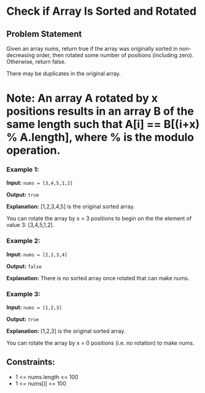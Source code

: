 # Check if Array Is Sorted and Rotated

## Problem Statement
Given an array nums, return true if the array was originally sorted in non-decreasing order, then rotated some number of positions (including zero). Otherwise, return false.

There may be duplicates in the original array.

# Note: An array A rotated by x positions results in an array B of the same length such that A[i] == B[(i+x) % A.length], where % is the modulo operation.

 

### Example 1:

**Input:** `nums = [3,4,5,1,2] `

**Output:** ` true `

**Explanation:** [1,2,3,4,5] is the original sorted array.

You can rotate the array by x = 3 positions to begin on the the element of value 3: [3,4,5,1,2].

### Example 2:

**Input:** `nums = [2,1,3,4] `

**Output:** ` false `

**Explanation:** There is no sorted array once rotated that can make nums.

### Example 3:

**Input:** ` nums = [1,2,3] ` 

**Output:** ` true `

**Explanation:** [1,2,3] is the original sorted array.

You can rotate the array by x = 0 positions (i.e. no rotation) to make nums.
 

## Constraints:

- 1 <= nums.length <= 100
- 1 <= nums[i] <= 100
